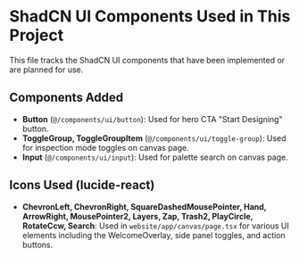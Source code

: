 # ShadCN UI Components Used in This Project

This file tracks the ShadCN UI components that have been implemented or are planned for use.

## Components Added
- **Button** (`@/components/ui/button`): Used for hero CTA "Start Designing" button.
- **ToggleGroup, ToggleGroupItem** (`@/components/ui/toggle-group`): Used for inspection mode toggles on canvas page.
- **Input** (`@/components/ui/input`): Used for palette search on canvas page.

## Icons Used (lucide-react)
- **ChevronLeft, ChevronRight, SquareDashedMousePointer, Hand, ArrowRight, MousePointer2, Layers, Zap, Trash2, PlayCircle, RotateCcw, Search**: Used in `website/app/canvas/page.tsx` for various UI elements including the WelcomeOverlay, side panel toggles, and action buttons.